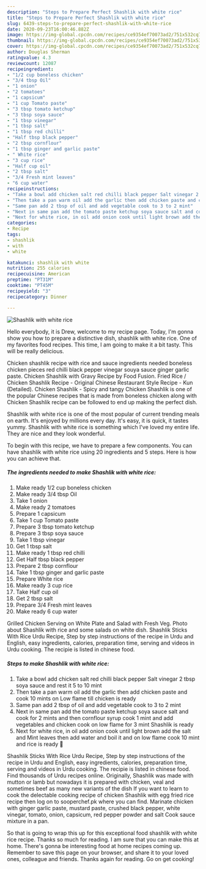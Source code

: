 ```yaml
---
description: "Steps to Prepare Perfect Shashlik with white rice"
title: "Steps to Prepare Perfect Shashlik with white rice"
slug: 6439-steps-to-prepare-perfect-shashlik-with-white-rice
date: 2020-09-23T16:00:46.882Z
image: https://img-global.cpcdn.com/recipes/ce9354ef70073ad2/751x532cq70/shashlik-with-white-rice-recipe-main-photo.jpg
thumbnail: https://img-global.cpcdn.com/recipes/ce9354ef70073ad2/751x532cq70/shashlik-with-white-rice-recipe-main-photo.jpg
cover: https://img-global.cpcdn.com/recipes/ce9354ef70073ad2/751x532cq70/shashlik-with-white-rice-recipe-main-photo.jpg
author: Douglas Sherman
ratingvalue: 4.3
reviewcount: 12087
recipeingredient:
- "1/2 cup boneless chicken"
- "3/4 tbsp Oil"
- "1 onion"
- "2 tomatoes"
- "1 capsicum"
- "1 cup Tomato paste"
- "3 tbsp tomato ketchup"
- "3 tbsp soya sauce"
- "1 tbsp vinegar"
- "1 tbsp salt"
- "1 tbsp red chilli"
- "Half tbsp black pepper"
- "2 tbsp cornflour"
- "1 tbsp ginger and garlic paste"
- " White rice"
- "3 cup rice"
- "Half cup oil"
- "2 tbsp salt"
- "3/4 Fresh mint leaves"
- "6 cup water"
recipeinstructions:
- "Take a bowl add chicken salt red chilli black pepper Salt vinegar 2 tbsp soya sauce and rest it 5 to 10 mint"
- "Then take a pan warm oil add the garlic then add chicken paste and cook 10 mints on Low flame till chicken is ready"
- "Same pan add 2 tbsp of oil and add vegetable cook to 3 to 2 mint"
- "Next in same pan add the tomato paste ketchup soya sauce salt and cook for 2 mints and then cornflour syrup cook 1 mint and add vegetables and chicken cook on low flame for 3 mint Shashlik is ready"
- "Next for white rice, in oil add onion cook until light brown add the salt and Mint leaves then add water and boil it and on low flame cook 10 mint and rice is ready 🤩"
categories:
- Recipe
tags:
- shashlik
- with
- white

katakunci: shashlik with white 
nutrition: 255 calories
recipecuisine: American
preptime: "PT31M"
cooktime: "PT45M"
recipeyield: "3"
recipecategory: Dinner

---
```



![Shashlik with white rice](https://img-global.cpcdn.com/recipes/ce9354ef70073ad2/751x532cq70/shashlik-with-white-rice-recipe-main-photo.jpg)

Hello everybody, it is Drew, welcome to my recipe page. Today, I'm gonna show you how to prepare a distinctive dish, shashlik with white rice. One of my favorites food recipes. This time, I am going to make it a bit tasty. This will be really delicious.

Chicken shashlik recipe with rice and sauce ingredients needed boneless chicken pieces red chilli black pepper vinegar souya sauce ginger garlic paste. Chicken Shashlik with Gravy Recipe by Food Fusion. Fried Rice / Chicken Shashlik Recipe - Original Chinese Restaurant Style Recipe - Kun (Detailed). Chicken Shashlik - Spicy and tangy Chicken Shashlik is one of the popular Chinese recipes that is made from boneless chicken along with Chicken Shashlik recipe can be followed to end up making the perfect dish.

Shashlik with white rice is one of the most popular of current trending meals on earth. It's enjoyed by millions every day. It's easy, it is quick, it tastes yummy. Shashlik with white rice is something which I've loved my entire life. They are nice and they look wonderful.


To begin with this recipe, we have to prepare a few components. You can have shashlik with white rice using 20 ingredients and 5 steps. Here is how you can achieve that.

<!--inarticleads1-->

##### The ingredients needed to make Shashlik with white rice:

1. Make ready 1/2 cup boneless chicken
1. Make ready 3/4 tbsp Oil
1. Take 1 onion
1. Make ready 2 tomatoes
1. Prepare 1 capsicum
1. Take 1 cup Tomato paste
1. Prepare 3 tbsp tomato ketchup
1. Prepare 3 tbsp soya sauce
1. Take 1 tbsp vinegar
1. Get 1 tbsp salt
1. Make ready 1 tbsp red chilli
1. Get Half tbsp black pepper
1. Prepare 2 tbsp cornflour
1. Take 1 tbsp ginger and garlic paste
1. Prepare  White rice
1. Make ready 3 cup rice
1. Take Half cup oil
1. Get 2 tbsp salt
1. Prepare 3/4 Fresh mint leaves
1. Make ready 6 cup water


Grilled Chicken Serving on White Plate and Salad with Fresh Veg. Photo about Shashlik with rice and some salads on white dish. Shashlik Sticks With Rice Urdu Recipe, Step by step instructions of the recipe in Urdu and English, easy ingredients, calories, preparation time, serving and videos in Urdu cooking. The recipie is listed in chinese food. 

<!--inarticleads2-->

##### Steps to make Shashlik with white rice:

1. Take a bowl add chicken salt red chilli black pepper Salt vinegar 2 tbsp soya sauce and rest it 5 to 10 mint
1. Then take a pan warm oil add the garlic then add chicken paste and cook 10 mints on Low flame till chicken is ready
1. Same pan add 2 tbsp of oil and add vegetable cook to 3 to 2 mint
1. Next in same pan add the tomato paste ketchup soya sauce salt and cook for 2 mints and then cornflour syrup cook 1 mint and add vegetables and chicken cook on low flame for 3 mint Shashlik is ready
1. Next for white rice, in oil add onion cook until light brown add the salt and Mint leaves then add water and boil it and on low flame cook 10 mint and rice is ready 🤩


Shashlik Sticks With Rice Urdu Recipe, Step by step instructions of the recipe in Urdu and English, easy ingredients, calories, preparation time, serving and videos in Urdu cooking. The recipie is listed in chinese food. Find thousands of Urdu recipes online. Originally, Shashlik was made with mutton or lamb but nowadays it is prepared with chicken, veal and sometimes beef as many new variants of the dish If you want to learn to cook the delectable cooking recipe of chicken Shashlik with egg fried rice recipe then log on to sooperchef.pk where you can find. Marinate chicken with ginger garlic paste, mustard paste, crushed black pepper, white vinegar, tomato, onion, capsicum, red pepper powder and salt Cook sauce mixture in a pan. 

So that is going to wrap this up for this exceptional food shashlik with white rice recipe. Thanks so much for reading. I am sure that you can make this at home. There's gonna be interesting food at home recipes coming up. Remember to save this page on your browser, and share it to your loved ones, colleague and friends. Thanks again for reading. Go on get cooking!
